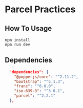 # Parcel Practices

## How To Usage

```batch
npm install
npm run dev
```

## Dependencies

```json
  "dependencies": {
    "@popperjs/core": "^2.11.2",
    "bootstrap": "^5.1.3",
    "franc": "^6.0.0",
    "iso-639-3": "^3.0.1",
    "parcel": "^2.2.1"
  },
  ```
